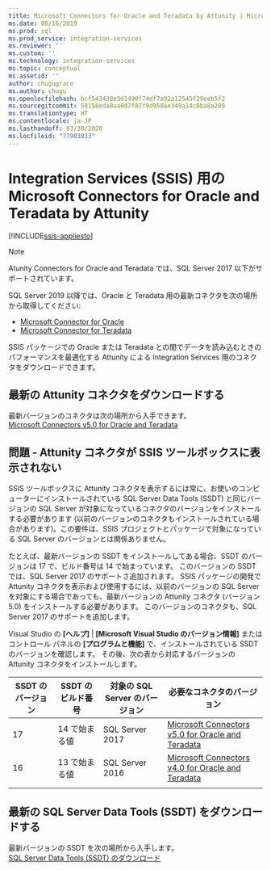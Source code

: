 ```yaml
---
title: Microsoft Connectors for Oracle and Teradata by Attunity | Microsoft Docs
ms.date: 08/16/2019
ms.prod: sql
ms.prod_service: integration-services
ms.reviewer: ''
ms.custom: ''
ms.technology: integration-services
ms.topic: conceptual
ms.assetid: ''
author: chugugrace
ms.author: chugu
ms.openlocfilehash: bcf543438e3d1490f74df7a92a12545f29eeb5f2
ms.sourcegitcommit: 58158eda0aa0d7f87f9d958ae349a14c0ba8a209
ms.translationtype: HT
ms.contentlocale: ja-JP
ms.lasthandoff: 03/30/2020
ms.locfileid: "77903833"
---
```

# <a name="microsoft-connectors-for-oracle-and-teradata-by-attunity-for-integration-services-ssis"></a>Integration Services (SSIS) 用の Microsoft Connectors for Oracle and Teradata by Attunity

[!INCLUDE[ssis-appliesto](../includes/ssis-appliesto-ssvrpluslinux-asdb-asdw-xxx.md)]

> [!NOTE]
> Atunity Connectors for Oracle and Teradata では、SQL Server 2017 以下がサポートされています。
>
> SQL Server 2019 以降では、Oracle と Teradata 用の最新コネクタを次の場所から取得してください:
> - [Microsoft Connector for Oracle](data-flow/oracle-connector.md)
> - [Microsoft Connector for Teradata](data-flow/teradata-connector.md)

SSIS パッケージでの Oracle または Teradata との間でデータを読み込むときのパフォーマンスを最適化する Attunity による Integration Services 用のコネクタをダウンロードできます。

## <a name="download-the-latest-attunity-connectors"></a>最新の Attunity コネクタをダウンロードする

最新バージョンのコネクタは次の場所から入手できます。  
[Microsoft Connectors v5.0 for Oracle and Teradata](https://www.microsoft.com/download/details.aspx?id=55179)

## <a name="issue---the-attunity-connectors-arent-visible-in-the-ssis-toolbox"></a>問題 - Attunity コネクタが SSIS ツールボックスに表示されない

SSIS ツールボックスに Attunity コネクタを表示するには常に、お使いのコンピューターにインストールされている SQL Server Data Tools (SSDT) と同じバージョンの SQL Server が対象になっているコネクタのバージョンをインストールする必要があります (以前のバージョンのコネクタもインストールされている場合があります)。この要件は、SSIS プロジェクトとパッケージで対象になっている SQL Server のバージョンとは関係ありません。

たとえば、最新バージョンの SSDT をインストールしてある場合、SSDT のバージョンは 17 で、ビルド番号は 14 で始まっています。 このバージョンの SSDT では、SQL Server 2017 のサポートさ追加されます。 SSIS パッケージの開発で Attunity コネクタを表示および使用するには、以前のバージョンの SQL Server を対象にする場合であっても、最新バージョンの Attunity コネクタ (バージョン 5.0) をインストールする必要があります。 このバージョンのコネクタも、SQL Server 2017 のサポートを追加します。

Visual Studio の **[ヘルプ]**  |  **[Microsoft Visual Studio のバージョン情報]** またはコントロール パネルの **[プログラムと機能]** で、インストールされている SSDT のバージョンを確認します。 その後、次の表から対応するバージョンの Attunity コネクタをインストールします。

|SSDT のバージョン|SSDT のビルド番号|対象の SQL Server のバージョン|必要なコネクタのバージョン|
|---------|---------|---------|---------|
|17|14 で始まる値|SQL Server 2017|[Microsoft Connectors v5.0 for Oracle and Teradata](https://www.microsoft.com/download/details.aspx?id=55179)|
|16|13 で始まる値|SQL Server 2016|[Microsoft Connectors v4.0 for Oracle and Teradata](https://www.microsoft.com/download/details.aspx?id=52950)|
||||

## <a name="download-the-latest-sql-server-data-tools-ssdt"></a>最新の SQL Server Data Tools (SSDT) をダウンロードする

最新バージョンの SSDT を次の場所から入手します。  
[SQL Server Data Tools (SSDT) のダウンロード](..//ssdt/download-sql-server-data-tools-ssdt.md)
